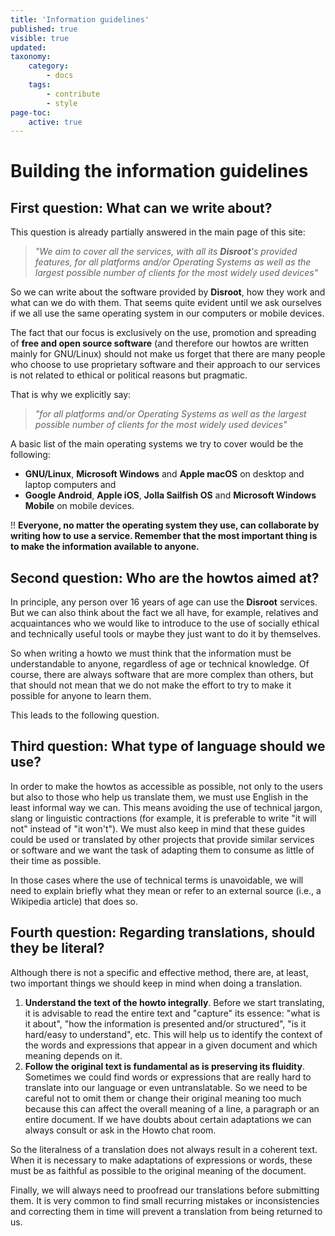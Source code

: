 ```yaml
---
title: 'Information guidelines'
published: true
visible: true
updated:
taxonomy:
    category:
        - docs
    tags:
        - contribute
        - style
page-toc:
    active: true
---
```


# Building the information guidelines

## First question: What can we write about?
This question is already partially answered in the main page of this site:
> *"We aim to cover all the services, with all its **Disroot**'s provided features, for all platforms and/or Operating Systems as well as the largest possible number of clients for the most widely used devices"*

So we can write about the software provided by **Disroot**, how they work and what can we do with them. That seems quite evident until we ask ourselves if we all use the same operating system in our computers or mobile devices.

The fact that our focus is exclusively on the use, promotion and spreading of **free and open source software** (and therefore our howtos are written mainly for GNU/Linux) should not make us forget that there are many people who choose to use proprietary software and their approach to our services is not related to ethical or political reasons but pragmatic.

That is why we explicitly say:

> *"for all platforms and/or Operating Systems as well as the largest possible number of clients for the most widely used devices"*

A basic list of the main operating systems we try to cover would be the following:

- **GNU/Linux**, **Microsoft Windows** and **Apple macOS** on desktop and laptop computers and
- **Google Android**, **Apple iOS**, **Jolla Sailfish OS** and **Microsoft Windows Mobile** on mobile devices.

!! **Everyone, no matter the operating system they use, can collaborate by writing how to use a service. Remember that the most important thing is to make the information available to anyone.**

## Second question: Who are the howtos aimed at?
In principle, any person over 16 years of age can use the **Disroot** services. But we can also think about the fact we all have, for example, relatives and acquaintances who we would like to introduce to the use of socially ethical and technically useful tools or maybe they just want to do it by themselves.

So when writing a howto we must think that the information must be understandable to anyone, regardless of age or technical knowledge. Of course, there are always software that are more complex than others, but that should not mean that we do not make the effort to try to make it possible for anyone to learn them.

This leads to the following question.

## Third question: What type of language should we use?
In order to make the howtos as accessible as possible, not only to the users but also to those who help us translate them, we must use English in the least informal way we can. This means avoiding the use of technical jargon, slang or linguistic contractions (for example, it is preferable to write "it will not" instead of "it won't"). We must also keep in mind that these guides could be used or translated by other projects that provide similar services or software and we want the task of adapting them to consume as little of their time as possible.

In those cases where the use of technical terms is unavoidable, we will need to explain briefly what they mean or refer to an external source (i.e., a Wikipedia article) that does so.

## Fourth question: Regarding translations, should they be literal?
Although there is not a specific and effective method, there are, at least, two important things we should keep in mind when doing a translation.
1. **Understand the text of the howto integrally**. Before we start translating, it is advisable to read the entire text and "capture" its essence: "what is it about", "how the information is presented and/or structured", "is it hard/easy to understand", etc. This will help us to identify the context of the words and expressions that appear in a given document and which meaning depends on it.
2. **Follow the original text is fundamental as is preserving its fluidity**. Sometimes we could find words or expressions that are really hard to translate into our language or even untranslatable. So we need to be careful not to omit them or change their original meaning too much because this can affect the overall meaning of a line, a paragraph or an entire document. If we have doubts about certain adaptations we can always consult or ask in the Howto chat room.

So the literalness of a translation does not always result in a coherent text. When it is necessary to make adaptations of expressions or words, these must be as faithful as possible to the original meaning of the document.

Finally, we will always need to proofread our translations before submitting them. It is very common to find small recurring mistakes or inconsistencies and correcting them in time will prevent a translation from being returned to us.
